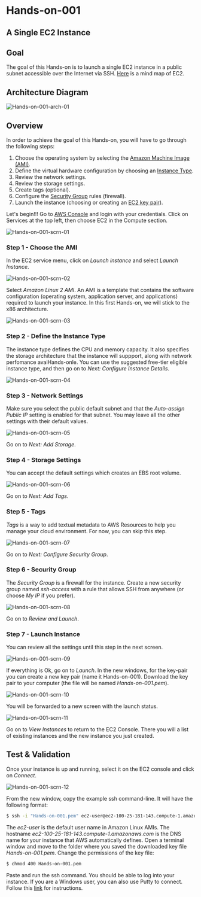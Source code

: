 # Hands-on-001## A Single EC2 Instance## GoalThe goal of this Hands-on is to launch a single EC2 instance in a public subnet accessible over the Internet via SSH. [Here](images/EC2.png) is a mind map of EC2. ## Architecture Diagram![Hands-on-001-arch-01](images/Hands-on-001-arch-01.png)## OverviewIn order to achieve the goal of this Hands-on, you will have to go through the following steps:1. Choose the operating system by selecting the [Amazon Machine Image (AMI)](https://docs.aws.amazon.com/AWSEC2/latest/UserGuide/AMIs.html).2. Define the virtual hardware configuration by choosing an [Instance Type](https://docs.aws.amazon.com/AWSEC2/latest/UserGuide/instance-types.html).3. Review the network settings.4. Review the storage settings.5. Create tags (optional).6. Configure the [Security Group](https://docs.aws.amazon.com/vpc/latest/userguide/VPC_SecurityGroups.html) rules (firewall).7. Launch the instance (choosing or creating an [EC2 key pair](https://docs.aws.amazon.com/AWSEC2/latest/UserGuide/ec2-key-pairs.html)).Let's begin!!! Go to [AWS Console](https://console.aws.amazon.com/) and login with your credentials. Click on Services at the top left, then choose EC2 in the Compute section.![Hands-on-001-scrn-01](images/Hands-on-001-scrn-01.png)### Step 1 - Choose the AMIIn the EC2 service menu, click on *Launch instance* and select *Launch Instance*.  ![Hands-on-001-scrn-02](images/Hands-on-001-scrn-02.png)Select *Amazon Linux 2 AMI*. An AMI is a template that contains the software configuration (operating system, application server, and applications) required to launch your instance. In this first Hands-on, we will stick to the x86 architecture.![Hands-on-001-scrn-03](images/Hands-on-001-scrn-03.png)### Step 2 - Define the Instance TypeThe instance type defines the CPU and memory capacity. It also specifies the storage architecture that the instance will suppport, along with network perfomance avaiHands-onle. You can use the suggested free-tier eligible instance type, and then go on to _Next: Configure Instance Details_.![Hands-on-001-scrn-04](images/Hands-on-001-scrn-04.png)### Step 3 - Network SettingsMake sure you select the public default subnet and that the *Auto-assign Public IP* setting is enabled for that subnet. You may leave all the other settings with their default values.![Hands-on-001-scrn-05](images/Hands-on-001-scrn-05.png)Go on to _Next: Add Storage_.### Step 4 - Storage SettingsYou can accept the default settings which creates an EBS root volume.![Hands-on-001-scrn-06](images/Hands-on-001-scrn-06.png)Go on to _Next: Add Tags_.### Step 5 - Tags_Tags_ is a way to add textual metadata to AWS Resources to help you manage your cloud environment. For now, you can skip this step.![Hands-on-001-scrn-07](images/Hands-on-001-scrn-07.png)Go on to _Next: Configure Security Group_.### Step 6 - Security GroupThe _Security Group_ is a firewall for the instance. Create a new security group named *ssh-access* with a rule that allows SSH from anywhere (or choose *My IP* if you prefer).![Hands-on-001-scrn-08](images/Hands-on-001-scrn-08.png)Go on to _Review and Launch_.### Step 7 - Launch InstanceYou can review all the settings until this step in the next screen.![Hands-on-001-scrn-09](images/Hands-on-001-scrn-09.png)If everything is Ok, go on to _Launch_. In the new windows, for the key-pair you can create a new key pair (name it Hands-on-001). Download the key pair to your computer (the file will be named *Hands-on-001.pem*).![Hands-on-001-scrn-10](images/Hands-on-001-scrn-10.png)You will be forwarded to a new screen with the launch status.![Hands-on-001-scrn-11](images/Hands-on-001-scrn-11.png)Go on to _View Instances_ to return to the EC2 Console. There you will a list of existing instances and the new instance you just created.## Test & ValidationOnce your instance is up and running, select it on the EC2 console and click on *Connect*.![Hands-on-001-scrn-12](images/Hands-on-001-scrn-12.png)From the new window, copy the example ssh command-line. It will have the following format:``` bash$ ssh -i "Hands-on-001.pem" ec2-user@ec2-100-25-181-143.compute-1.amazonaws.com```The _ec2-user_ is the default user name in Amazon Linux AMIs. The hostname _ec2-100-25-181-143.compute-1.amazonaws.com_ is the DNS name for your instance that AWS automatically defines. Open a terminal window and move to the folder where you saved the downloaded key file *Hands-on-001.pem*. Change the permissions of the key file:``` bash$ chmod 400 Hands-on-001.pem```Paste and run the ssh command. You should be able to log into your instance. If you are a Windows user, you can also use Putty to connect. Follow this [link](https://docs.aws.amazon.com/AWSEC2/latest/UserGuide/putty.html?icmpid=docs_ec2_console) for instructions.